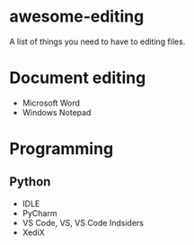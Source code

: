 # awesome-editing
A list of things you need to have to editing files.

# Document editing

- Microsoft Word
- Windows Notepad

# Programming

## Python

- IDLE
- PyCharm
- VS Code, VS, VS Code Indsiders
- XediX
